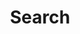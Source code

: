 ---
title: "Search" # in any language you want
layout: "search" # is necessary
url: "/search"
description: "Description for Search"
summary: "search"
placeholder: "Enter keyword ..."
draft: true
---